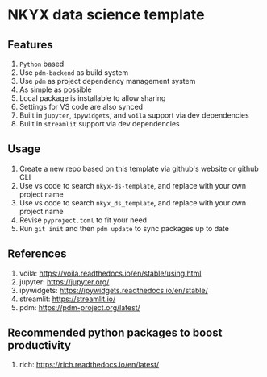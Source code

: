 # NKYX data science template

## Features

1. `Python` based
2. Use `pdm-backend` as build system
3. Use `pdm` as project dependency management system
4. As simple as possible
5. Local package is installable to allow sharing
6. Settings for VS code are also synced
7. Built in `jupyter`, `ipywidgets`, and `voila` support via dev dependencies
8. Built in `streamlit` support via dev dependencies

## Usage

1. Create a new repo based on this template via github's website or github CLI
2. Use vs code to search `nkyx-ds-template`, and replace with your own project name
3. Use vs code to search `nkyx_ds_template`, and replace with your own project name
4. Revise `pyproject.toml` to fit your need
5. Run `git init` and then `pdm update` to sync packages up to date


## References

1. voila: https://voila.readthedocs.io/en/stable/using.html
2. jupyter: https://jupyter.org/
3. ipywidgets: https://ipywidgets.readthedocs.io/en/stable/
4. streamlit: https://streamlit.io/
5. pdm: https://pdm-project.org/latest/

## Recommended python packages to boost productivity

1. rich: https://rich.readthedocs.io/en/latest/
